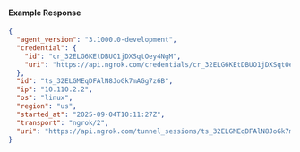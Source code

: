 <!-- Code generated for API Clients. DO NOT EDIT. -->

#### Example Response

```json
{
  "agent_version": "3.1000.0-development",
  "credential": {
    "id": "cr_32ELG6KEtDBUO1jDXSqtOey4NgM",
    "uri": "https://api.ngrok.com/credentials/cr_32ELG6KEtDBUO1jDXSqtOey4NgM"
  },
  "id": "ts_32ELGMEqDFAlN8JoGk7mAGg7z6B",
  "ip": "10.110.2.2",
  "os": "linux",
  "region": "us",
  "started_at": "2025-09-04T10:11:27Z",
  "transport": "ngrok/2",
  "uri": "https://api.ngrok.com/tunnel_sessions/ts_32ELGMEqDFAlN8JoGk7mAGg7z6B"
}
```
